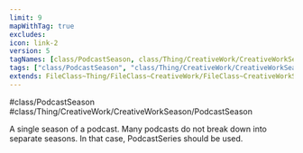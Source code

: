 ```yaml
---
limit: 9
mapWithTag: true
excludes:
icon: link-2
version: 5
tagNames: [class/PodcastSeason, class/Thing/CreativeWork/CreativeWorkSeason/PodcastSeason, schema-org/PodcastSeason]
tags: ["class/PodcastSeason", "class/Thing/CreativeWork/CreativeWorkSeason/PodcastSeason"]
extends: FileClass~Thing/FileClass~CreativeWork/FileClass~CreativeWorkSeason
---
```


#class/PodcastSeason
#class/Thing/CreativeWork/CreativeWorkSeason/PodcastSeason


A single season of a podcast. Many podcasts do not break down into separate seasons. In that case, PodcastSeries should be used.

